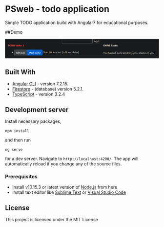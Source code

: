 # PSweb - todo application

  Simple TODO application build with Angular7 for educational purposes.

##Demo

![demo](src/demo/demoCrud.gif)

## Built With

* [Angular CLI](https://github.com/angular/angular-cli) - version 7.2.15.
* [Firestore](https://firebase.google.com/docs/firestore) - (database) version 5.2.1.
* [TypeScript](https://www.typescriptlang.org/) - version 3.2.4

## Development server

Install necessary packages,
```
npm install
```
and then run
```
ng serve
```
for a dev server. Navigate to `http://localhost:4200/`. The app will automatically reload if you change any of the source files.

### Prerequisites

* Install v10.15.3 or latest version of [Node.js](https://nodejs.org/en/download/) from here
* Install text editor like [Sublime Text](https://www.sublimetext.com/3) or [Visual Studio Code](https://code.visualstudio.com/download)

## License

This project is licensed under the MIT License
